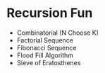 # Recursion Fun
	
* Combinatorial (N Choose K)
* Factorial Sequence
* Fibonacci Sequence
* Flood Fill Algorithm
* Sieve of Eratosthenes
